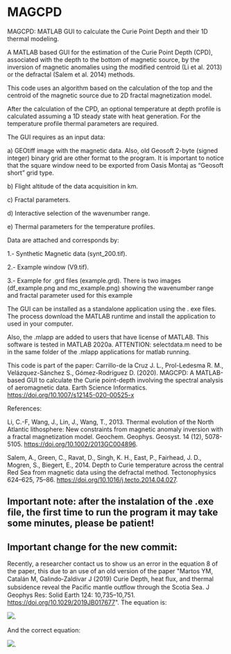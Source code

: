 # MAGCPD

MAGCPD: MATLAB GUI to calculate the Curie Point Depth and their 1D thermal modeling.

A MATLAB based GUI for the estimation of the Curie Point Depth (CPD), associated with the depth to the bottom of magnetic source, by the inversion of magnetic anomalies using the modified centroid (Li et al. 2013) or the defractal (Salem et al. 2014) methods.

This code uses an algorithm based on the calculation of the top and the centroid of the magnetic source due to 2D fractal magnetization model.

After the calculation of the CPD, an optional temperature at depth profile is calculated assuming a 1D steady state with heat generation. For the temperature profile thermal parameters are required.

The GUI requires as an input data:

a) GEOtiff image with the magnetic data. Also, old Geosoft 2-byte (signed integer) binary grid are other format to the program. It is important to notice that the square window need to be exported from Oasis Montaj as “Geosoft short” grid type.

b) Flight altitude of the data acquisition in km.

c) Fractal parameters.

d) Interactive selection of the wavenumber range.

e) Thermal parameters for the temperature profiles.


Data are attached and corresponds by:

1.- Synthetic Magnetic data (synt_200.tif).

2.- Example window (V9.tif).

3.- Example for .grd files (example.grd). There is two images (df_example.png and mc_example.png) showing the wavenumber range and fractal parameter used for this example

The GUI can be installed as a standalone application using the . exe files. The process download the MATLAB runtime and install the application to used in your computer.

Also, the .mlapp are added to users that have license of MATLAB. This software is tested in MATLAB 2020a. ATTENTION: selectdata.m need to be in the same folder of the .mlapp applications for matlab running.


This code is part of the paper: 
Carrillo-de la Cruz J. L.,  Prol-Ledesma R. M., Velázquez-Sánchez S., Gómez-Rodríguez D. (2020).  MAGCPD: A MATLAB-based GUI to calculate the Curie point-depth involving the spectral analysis of aeromagnetic data. Earth Science Informatics. https://doi.org/10.1007/s12145-020-00525-x

References:

Li, C.-F, Wang, J., Lin, J., Wang, T., 2013. Thermal evolution of the North Atlantic lithosphere: New constraints from magnetic anomaly inversion with a fractal magnetization model. Geochem. Geophys. Geosyst. 14 (12), 5078-5105. https://doi.org/10.1002/2013GC004896. 

Salem, A., Green, C., Ravat, D., Singh, K. H., East, P., Fairhead, J. D., Mogren, S., Biegert, E., 2014. Depth to Curie temperature across the central Red Sea from magnetic data using the defractal method. Tectonophysics 624–625, 75–86. https://doi.org/10.1016/j.tecto.2014.04.027.

## Important note: after the instalation of the .exe file, the first time to run the program it may take some minutes, please be patient! 

## Important change for the new commit:
Recently, a researcher contact us to show us an error in the equation 8 of the paper, this due to an use of an old version of the paper "Martos YM, Catalán M, Galindo‐Zaldivar J (2019) Curie Depth, heat ﬂux, and thermal subsidence reveal the Paciﬁc mantle outﬂow through the Scotia Sea. J Geophys Res: Solid Earth 124: 10,735–10,751. https://doi.org/10.1029/2019JB017677". The equation is: 

<img src="https://render.githubusercontent.com/render/math?math=\sqrt{ 2 \cdot \Delta Z_{0}^2 %2B \Delta Z_{t}^2 }">.

And the correct equation:

<img src="https://render.githubusercontent.com/render/math?math=\sqrt{ (2 \Delta Z_{0}) ^2 %2B \Delta Z_{t}^2 }">.
